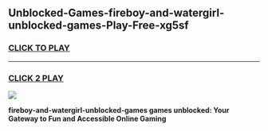 
## Unblocked-Games-fireboy-and-watergirl-unblocked-games-Play-Free-xg5sf
<h3>
<a href="https://premium76.site?title=fireboy-and-watergirl-unblocked-games&ref=23A">CLICK TO PLAY</a></h3>
<hr>

<h3>
<a href="https://premium76.site?title=fireboy-and-watergirl-unblocked-games&ref=23A">CLICK 2 PLAY</a>
  
</h3>

<a href="https://premium76.site?title=fireboy-and-watergirl-unblocked-games&ref=23A"><img src="https://clearcache.store/games.png"></a>


**fireboy-and-watergirl-unblocked-games games unblocked: Your Gateway to Fun and Accessible Online Gaming**
